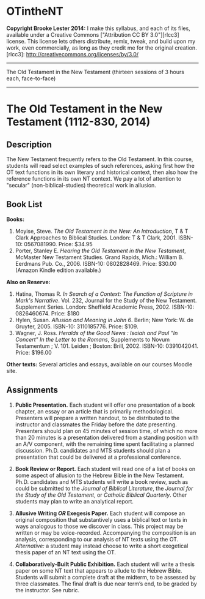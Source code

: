OTintheNT
=============
**Copyright Brooke Lester 2014:** I make this syllabus, and each of its files, available under a Creative Commons ["Attribution CC BY 3.0"][rlcc3] license. This license lets others distribute, remix, tweak, and build upon my work, even commercially, as long as they credit me for the original creation.
[rlcc3]: http://creativecommons.org/licenses/by/3.0/ 

***

The Old Testament in the New Testament (thirteen sessions of 3 hours each, face-to-face)

***

# The Old Testament in the New Testament (1112-830, 2014)

## Description

The New Testament frequently refers to the Old Testament. In this course, students will read select examples of such references, asking first how the OT text functions in its own literary and historical context, then also how the reference functions in its own NT context. We pay a lot of attention to "secular" (non-biblical-studies) theoretical work in allusion.

## Book List

**Books:** 
1. Moyise, Steve. _The Old Testament in the New: An Introduction_, T & T Clark Approaches to Biblical Studies. London: T & T Clark, 2001. ISBN-10: 0567081990. Price: $34.95
1. Porter, Stanley E. _Hearing the Old Testament in the New Testament_, McMaster New Testament Studies. Grand Rapids, Mich.: William B. Eerdmans Pub. Co., 2006. ISBN-10: 0802828469. Price: $30.00 (Amazon Kindle edition available.)

**Also on Reserve:**

1. Hatina, Thomas R. _In Search of a Context: The Function of Scripture in Mark's Narrative_. Vol. 232, Journal for the Study of the New Testament. Supplement Series. London: Sheffield Academic Press, 2002. ISBN-10: 0826460674. Price: $180
1. Hylen, Susan. _Allusion and Meaning in John 6_. Berlin; New York: W. de Gruyter, 2005. ISBN-10: 3110185776. Price: $109.
1. Wagner, J. Ross. _Heralds of the Good News : Isaiah and Paul "In Concert" In the Letter to the Romans_, Supplements to Novum Testamentum ; V. 101. Leiden ; Boston: Brill, 2002. ISBN-10: 0391042041. Price: $196.00

**Other texts:** Several articles and essays, available on our courses Moodle site.

## Assignments

1. **Public Presentation.** Each student will offer one presentation of a book chapter, an essay or an article that is primarily methodological. Presenters will prepare a written handout, to be distributed to the instructor and classmates the Friday before the date presenting. Presenters should plan on 45 minutes of session time, of which no more than 20 minutes is a presentation delivered from a standing position with an A/V component, with the remaining time spent facilitating a planned discussion. Ph.D. candidates and MTS students should plan a presentation that could be delivered at a professional conference.

1. **Book Review or Report.** Each student will read one of a list of books on some aspect of allusion to the Hebrew Bible in the New Testament. Ph.D. candidates and MTS students will write a book review, such as could be submitted to the _Journal of Biblical Literature_, the _Journal for the Study of the Old Testament_, or _Catholic Biblical Quarterly_. Other students may plan to write an analytical report. 

1. **Allusive Writing _OR_ Exegesis Paper.** Each student will compose an original composition that substantively uses a biblical text or texts in ways analogous to those we discover in class. This project may be written or may be voice-recorded. Accompanying the composition is an analysis, corresponding to our analysis of NT texts using the OT. _Alternative:_ a student may instead choose to write a short exegetical thesis paper of an NT text using the OT.

1. **Collaboratively-Built Public Exhibition.** Each student will write a thesis paper on some NT text that appears to allude to the Hebrew Bible. Students will submit a complete draft at the midterm, to be assessed by three classmates. The final draft is due near term’s end, to be graded by the instructor. See rubric.

